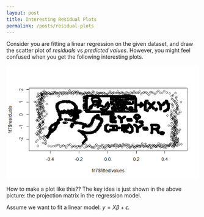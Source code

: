 ```yaml
---
layout: post
title: Interesting Residual Plots
permalink: /posts/residual-plots
---
```


Consider you are fitting a linear regression on the given dataset, and draw the scatter plot of *residuals* vs *predicted values*. However, you might feel confused when you get the following interesting plots.  

<center>
<img src="/img/blog_img/simpson_plt.png">
</center>

How to make a plot like this??  The key idea is just shown in the above picture: the projection matrix in the regression model. 

Assume we want to fit a linear model: $y= X\beta + \epsilon$. 


